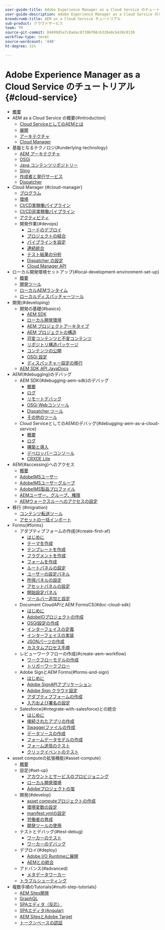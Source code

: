 ```yaml
---
user-guide-title: Adobe Experience Manager as a Cloud Service のチュートリアル
user-guide-description: Adobe Experience Manager as a Cloud Service のチュートリアルのコレクションです。
breadcrumb-title: AEM as a Cloud Service チュートリアル
sub-product: クラウドサービス
team: TM
source-git-commit: 84499d5a7c8adac87196f08c6328e8cb428c0130
workflow-type: tm+mt
source-wordcount: '440'
ht-degree: 31%

---
```



# Adobe Experience Manager as a Cloud Service のチュートリアル {#cloud-service}

+ [概要](./overview.md)
+ AEM as a Cloud Service の概要{#introduction}
   + [Cloud ServiceとしてのAEMとは](./introduction/what-is-aem-as-a-cloud-service.md)
   + [展開](./introduction/evolution.md)
   + [アーキテクチャ](./introduction/architecture.md)
   + [Cloud Manager](./introduction/cloud-manager.md)
+ 基盤となるテクノロジ{#underlying-technology}
   + [AEM アーキテクチャ](./underlying-technology/introduction-architecture.md)
   + [OSGi](./underlying-technology/introduction-osgi.md)
   + [Java コンテンツリポジトリー](./underlying-technology/introduction-jcr.md)
   + [Sling](./underlying-technology/introduction-sling.md)
   + [作成者と発行サービス](./underlying-technology/introduction-author-publish.md)
   + [Dispatcher](./underlying-technology/introduction-dispatcher.md)
+ Cloud Manager {#cloud-manager}
   + [プログラム](./cloud-manager/programs.md)
   + [環境](./cloud-manager/environments.md)
   + [CI/CD実稼働パイプライン](./cloud-manager/cicd-production-pipeline.md)
   + [CI/CD非実稼働パイプライン](./cloud-manager/cicd-non-production-pipeline.md)
   + [アクティビティ](./cloud-manager/activity.md)
   + 開発作業{#devops}
      + [コードのデプロイ](./cloud-manager/devops/deploy-code.md)
      + [プロジェクトの結合](./cloud-manager/devops/merge-projects.md)
      + [パイプラインを設定](./cloud-manager/devops/configure-pipelines.md)
      + [連続統合](./cloud-manager/devops/continuous-integration.md)
      + [テスト結果の分析](./cloud-manager/devops/analyze-test-results.md)
      + [Dispatcher の設定](./cloud-manager/devops/dispatcher-configurations.md)
      + [Cloud Manager API](./cloud-manager/devops/cloud-manager-apis.md)
+ ローカル開発環境セットアップ{#local-development-environment-set-up}
   + [概要](./local-development-environment/overview.md)
   + [開発ツール](./local-development-environment/development-tools.md)
   + [ローカルAEMランタイム](./local-development-environment/aem-runtime.md)
   + [ローカルディスパッチャーツール](./local-development-environment/dispatcher-tools.md)
+ 開発{#developing}
   + 開発の基礎{#basics}
      + [AEM SDK](./developing/basics/aem-sdk.md)
      + [ローカル開発環境](./developing/basics/local-development-environment.md)
      + [AEM プロジェクトアーキタイプ](./developing/basics/aem-project-archetype.md)
      + [AEM プロジェクトの構造](./developing/basics/project-structure.md)
      + [可変コンテンツと不変コンテンツ](./developing/basics/mutable-immutable.md)
      + [リポジトリ構造パッケージ](./developing/basics/repository-structure-package.md)
      + [コンテンツの公開](./developing/basics/content-publishing.md)
      + [OSGi 設定](./developing/basics/osgi-configurations.md)
      + [ディスパッチャー設定の移行](./developing/basics/dispatcher-configuration.md)
   + [AEM SDK API JavaDocs](https://javadoc.io/doc/com.adobe.aem/aem-sdk-api/latest/index.html)
+ AEM{#debugging}のデバッグ
   + AEM SDK{#debugging-aem-sdk}のデバッグ
      + [概要](./debugging/aem-sdk-local-quickstart/overview.md)
      + [ログ](./debugging/aem-sdk-local-quickstart/logs.md)
      + [リモートデバッグ](./debugging/aem-sdk-local-quickstart/remote-debugging.md)
      + [OSGi Webコンソール](./debugging/aem-sdk-local-quickstart/osgi-web-consoles.md)
      + [Dispatcher ツール](./debugging/aem-sdk-local-quickstart/dispatcher-tools.md)
      + [その他のツール](./debugging/aem-sdk-local-quickstart/other-tools.md)
   + Cloud ServiceとしてのAEMのデバッグ{#debugging-aem-as-a-cloud-service}
      + [概要](./debugging/cloud-service/overview.md)
      + [ログ](./debugging/cloud-service/logs.md)
      + [構築と導入](./debugging/cloud-service/build-and-deployment.md)
      + [デベロッパーコンソール](./debugging/cloud-service/developer-console.md)
      + [CRXDE Lite](./debugging/cloud-service/crxde-lite.md)
+ AEM{#accessing}へのアクセス
   + [概要](./accessing/overview.md)
   + [AdobeIMSユーザー](./accessing/adobe-ims-users.md)
   + [AdobeIMSユーザーグループ](./accessing/adobe-ims-user-groups.md)
   + [AdobeIMS製品プロファイル](./accessing/adobe-ims-product-profiles.md)
   + [AEMユーザー、グループ、権限](./accessing/aem-users-groups-and-permissions.md)
   + [AEMウォークスルーへのアクセスの設定](./accessing/walk-through.md)
+ 移行 {#migration}
   + [コンテンツ転送ツール](./migration/content-transfer-tool.md)
   + [アセットの一括インポート](./migration/bulk-import.md)
+ Forms{#forms}
   + アダプティブフォームの作成{#create-first-af}
      + [はじめに](./forms/create-first-af/introduction.md)
      + [テーマを作成](./forms/create-first-af/create-theme.md)
      + [テンプレートを作成](./forms/create-first-af/create-template.md)
      + [フラグメントを作成](./forms/create-first-af/create-fragments.md)
      + [フォームを作成](./forms/create-first-af/create-af.md)
      + [ルートパネルの設定](./forms/create-first-af/configure-root-panel.md)
      + [ユーザーの設定パネル](./forms/create-first-af/configure-people-panel.md)
      + [所得パネルの設定](./forms/create-first-af/configure-income-panel.md)
      + [アセットパネルの設定](./forms/create-first-af/configure-assets-panel.md)
      + [開始設定パネル](./forms/create-first-af/configure-start-panel.md)
      + [ツールバー追加と設定](./forms/create-first-af/add-configure-toolbar.md)
   + Document CloudAPIとAEM FormsCS{#doc-cloud-sdk}
      + [はじめに](./forms/doc-cloud-sdk/introduction.md)
      + [AdobeIOプロジェクトの作成](./forms/doc-cloud-sdk/create-document-cloud-credentials.md)
      + [OSGI設定の作成](./forms/doc-cloud-sdk/create-doc-cloud-configuration.md)
      + [インターフェイスの定義](./forms/doc-cloud-sdk/create-interface.md)
      + [インターフェイスの実装](./forms/doc-cloud-sdk/implement-interface.md)
      + [JSONパーツの作成](./forms/doc-cloud-sdk/get-content-analyzer.md)
      + [カスタムプロセス手順](./forms/doc-cloud-sdk/custom-process-step.md)
   + レビューワークフローの作成{#create-aem-workflow}
      + [ワークフローモデルの作成](./forms/create-aem-workflow/create-workflow.md)
      + [トリガーワークフロー](./forms/create-aem-workflow/configure-af.md)
   + Adobe SignとAEM Forms{#forms-and-sign}
      + [はじめに](./forms/forms-and-sign/introduction.md)
      + [Adobe SignAPIアプリケーション](./forms/forms-and-sign/create-sign-api-application.md)
      + [Adobe Sign クラウド設定](./forms/forms-and-sign/create-adobe-sign-cloud-configuration.md)
      + [アダプティブフォームの作成](./forms/forms-and-sign/create-adaptive-form.md)
      + [入力および署名の設定](./forms/forms-and-sign/configure-form-fill-and-sign.md)
   + Salesforce{#integrate-with-salesforce}との統合
      + [はじめに](./forms/integrate-with-salesforce/introduction.md)
      + [接続されたアプリの作成](./forms/integrate-with-salesforce/create-connected-app.md)
      + [Swaggerファイルの作成](./forms/integrate-with-salesforce/describe-rest-api.md)
      + [データソースの作成](./forms/integrate-with-salesforce/create-data-source.md)
      + [フォームデータモデルの作成](./forms/integrate-with-salesforce/create-form-data-model.md)
      + [フォーム送信のテスト](./forms/integrate-with-salesforce/create-lead-submitting-form.md)
      + [クリックイベントのテスト](./forms/integrate-with-salesforce/create-lead-click-event.md)
+ asset computeの拡張機能{#asset-compute}
   + [概要](./asset-compute/overview.md)
   + 設定{#set-up}
      + [アカウントとサービスのプロビジョニング](./asset-compute/set-up/accounts-and-services.md)
      + [ローカル開発環境](./asset-compute/set-up/development-environment.md)
      + [Adobeプロジェクトの蛍](./asset-compute/set-up/firefly.md)
   + 開発{#develop}
      + [asset computeプロジェクトの作成](./asset-compute/develop/project.md)
      + [環境変数の設定](./asset-compute/develop/environment-variables.md)
      + [manifest.ymlの設定](./asset-compute/develop/manifest.md)
      + [労働者の育成](./asset-compute/develop/worker.md)
      + [開発ツールの使用](./asset-compute/develop/development-tool.md)
   + テストとデバッグ{#test-debug}
      + [ワーカーのテスト](./asset-compute/test-debug/test.md)
      + [ワーカーのデバッグ](./asset-compute/test-debug/debug.md)
   + デプロイ{#deploy}
      + [Adobe I/O Runtimeに展開](./asset-compute/deploy/runtime.md)
      + [AEMとの統合](./asset-compute/deploy/processing-profiles.md)
   + アドバンス{#advanced}
      + [メタデータワーカー](./asset-compute/advanced/metadata.md)
   + [トラブルシューティング](./asset-compute/troubleshooting.md)
+ 複数手順のTutorials{#multi-step-tutorials}
   + [AEM Sites開発](https://experienceleague.adobe.com/docs/experience-manager-learn/cloud-service/develop-wknd-tutorial.html)
   + [GraphQL](https://experienceleague.adobe.com/docs/experience-manager-learn/getting-started-with-aem-headless/graphql/overview.html?lang=ja)
   + [SPAエディタ（反応）](https://experienceleague.adobe.com/docs/experience-manager-learn/spa-react-tutorial/overview.html)
   + [SPAエディタ(Angular)](https://experienceleague.adobe.com/docs/experience-manager-learn/spa-angular-tutorial/overview.html)
   + [AEM SitesとAdobe Target](https://experienceleague.adobe.com/docs/experience-manager-learn/aem-target-tutorial/overview.html)
   + [トークンベースの認証](https://experienceleague.adobe.com/docs/experience-manager-learn/getting-started-with-aem-headless/authentication/overview.html)

